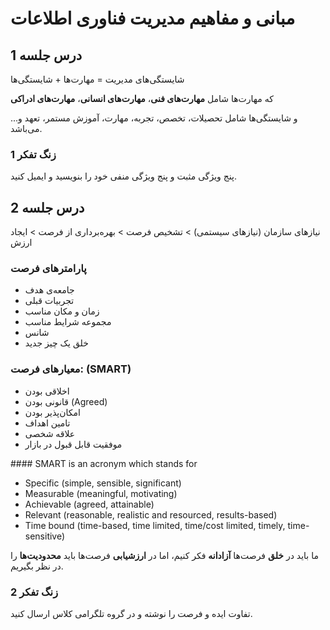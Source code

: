 # مبانی و مفاهیم مدیریت فناوری اطلاعات

## درس جلسه 1

شایستگی‌های مدیریت = مهارت‌ها + شایستگی‌ها

که مهارت‌ها شامل __مهارت‌های فنی__، __مهارت‌های انسانی__، __مهارت‌های ادراکی__

و شایستگی‌ها شامل تحصیلات، تخصص، تجربه، مهارت، آموزش مستمر، تعهد و... می‌باشد.

### زنگ تفکر 1

پنج ویژگی مثبت و پنج ویژگی منفی خود را بنویسید و ایمیل کنید.

## درس جلسه 2

نیازهای سازمان (نیازهای سیستمی) > تشخیص فرصت > بهره‌برداری از فرصت > ایجاد ارزش

### پارامتر‌های فرصت

- جامعه‌ی هدف
- تجربیات قبلی
- زمان و مکان مناسب
- مجموعه شرایط مناسب
- شانس
- خلق یک چیز جدید

### معیارهای فرصت: (SMART)

- اخلاقی بودن
- قانونی بودن (Agreed)
- امکان‌پذیر بودن
- تامین اهداف
- علاقه شخصی
- موفقیت قابل قبول در بازار

<div class="eng">
#### SMART is an acronym which stands for

- Specific (simple, sensible, significant)
- Measurable (meaningful, motivating)
- Achievable (agreed, attainable)
- Relevant (reasonable, realistic and resourced, results-based)
- Time bound (time-based, time limited, time/cost limited, timely, time-sensitive)
</div>

ما باید در __خلق__ فرصت‌ها __آزادانه__ فکر کنیم، اما در __ارزشیابی__ فرصت‌ها باید __محدودیت‌ها__ را در نظر بگیریم.

### زنگ تفکر 2

تفاوت ایده و فرصت را نوشته و در گروه تلگرامی کلاس ارسال کنید.
